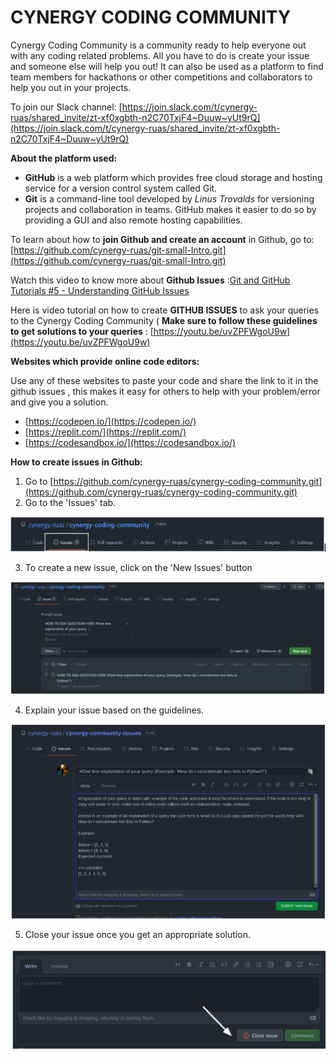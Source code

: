 # **CYNERGY CODING COMMUNITY**

Cynergy Coding Community is a community ready to help everyone out with any coding related problems. All you have to do is create your issue and someone else will help you out! It can also be used as a platform to find team members for hackathons or other competitions and collaborators to help you out in your projects.

To join our Slack channel: [https://join.slack.com/t/cynergy-ruas/shared_invite/zt-xf0xgbth-n2C70TxjF4~Duuw~yUt9rQ](https://join.slack.com/t/cynergy-ruas/shared_invite/zt-xf0xgbth-n2C70TxjF4~Duuw~yUt9rQ)

**About the platform used:**

- **GitHub** is a web platform which provides free cloud storage and hosting service for a version control system called Git.
- **Git** is a command-line tool developed by _Linus Trovalds_ for versioning projects and collaboration in teams. GitHub makes it easier to do so by providing a GUI and also remote hosting capabilities.

To learn about how to **join Github and create an account** in Github, go to: [https://github.com/cynergy-ruas/git-small-Intro.git](https://github.com/cynergy-ruas/git-small-Intro.git)

Watch this video to know more about **Github Issues** :[Git and GitHub Tutorials #5 - Understanding GitHub Issues](https://youtu.be/TKJ4RdhyB5Y)

Here is video tutorial on how to create **GITHUB ISSUES** to ask your queries to the Cynergy Coding Community ( **Make sure to follow these guidelines to get solutions to your queries** : [https://youtu.be/uvZPFWgoU9w](https://youtu.be/uvZPFWgoU9w)

**Websites which provide online code editors:**

Use any of these websites to paste your code and share the link to it in the github issues , this makes it easy for others to help with your problem/error and give you a solution.

- [https://codepen.io/](https://codepen.io/)
- [https://replit.com/](https://replit.com/)
- [https://codesandbox.io/](https://codesandbox.io/)

**How to create issues in Github:**

1. Go to [https://github.com/cynergy-ruas/cynergy-coding-community.git](https://github.com/cynergy-ruas/cynergy-coding-community.git)
2. Go to the &#39;Issues&#39; tab.

![Issues Tab](https://github.com/cynergy-ruas/cynergy-coding-community/blob/main/images/iss-1.png)

3. To create a new issue, click on the &#39;New Issues&#39; button

![Create New Issue](https://github.com/cynergy-ruas/cynergy-coding-community/blob/main/images/iss-2.png)

4. Explain your issue based on the guidelines.

![Issue explanantion](https://github.com/cynergy-ruas/cynergy-coding-community/blob/main/images/iss-3.png)

5. Close your issue once you get an appropriate solution.

![Close Issue](https://github.com/cynergy-ruas/cynergy-coding-community/blob/main/images/iss-4.png)
